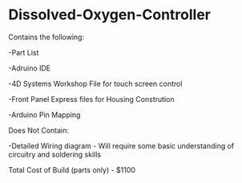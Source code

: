 # Dissolved-Oxygen-Controller

Contains the following:

-Part List

-Adruino IDE 

-4D Systems  Workshop File for touch screen control

-Front Panel Express files for Housing Constrution

-Arduino Pin Mapping

Does Not Contain:

-Detailed Wiring diagram - Will require some basic understanding of circuitry and soldering skills

Total Cost of Build (parts only) - $1100
